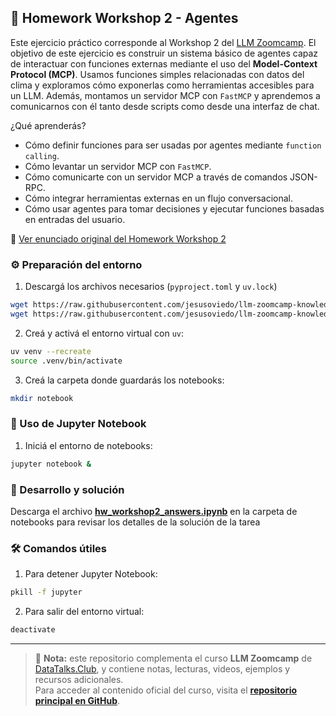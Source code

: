 ## 📘 Homework Workshop 2 - Agentes

Este ejercicio práctico corresponde al Workshop 2 del [LLM Zoomcamp](https://github.com/DataTalksClub/llm-zoomcamp). El objetivo de este ejercicio es construir un sistema básico de agentes capaz de interactuar con funciones externas mediante el uso del **Model-Context Protocol (MCP)**. Usamos funciones simples relacionadas con datos del clima y exploramos cómo exponerlas como herramientas accesibles para un LLM. Además, montamos un servidor MCP con `FastMCP` y aprendemos a comunicarnos con él tanto desde scripts como desde una interfaz de chat. 

¿Qué aprenderás?
- Cómo definir funciones para ser usadas por agentes mediante `function calling`.
- Cómo levantar un servidor MCP con `FastMCP`.
- Cómo comunicarte con un servidor MCP a través de comandos JSON-RPC.
- Cómo integrar herramientas externas en un flujo conversacional.
- Cómo usar agentes para tomar decisiones y ejecutar funciones basadas en entradas del usuario.

🔗 [Ver enunciado original del Homework Workshop 2](https://github.com/DataTalksClub/llm-zoomcamp/blob/main/cohorts/2025/0a-agents/homework.md)


### ⚙️ Preparación del entorno

1. Descargá los archivos necesarios (`pyproject.toml` y `uv.lock`)

```bash
wget https://raw.githubusercontent.com/jesusoviedo/llm-zoomcamp-knowledge-base/refs/heads/main/hw_workshop2/pyproject.toml
wget https://raw.githubusercontent.com/jesusoviedo/llm-zoomcamp-knowledge-base/refs/heads/main/hw_workshop2/uv.lock
```

2. Creá y activá el entorno virtual con `uv`:

```bash
uv venv --recreate
source .venv/bin/activate
```

3. Creá la carpeta donde guardarás los notebooks:

```bash
mkdir notebook
```

### 🧪 Uso de Jupyter Notebook

1. Iniciá el entorno de notebooks:

```bash
jupyter notebook &
```

### 📝 Desarrollo y solución
Descarga el archivo **[hw_workshop2_answers.ipynb](./notebook/hw_workshop2_answers.ipynb)** en la carpeta de notebooks para revisar los detalles de la solución de la tarea

### 🛠️ Comandos útiles

1. Para detener Jupyter Notebook:

```bash
pkill -f jupyter
```

2. Para salir del entorno virtual:

```bash
deactivate
```

---

> 📌 **Nota:** este repositorio complementa el curso **LLM Zoomcamp** de [DataTalks.Club](https://datatalks.club/), y contiene notas, lecturas, videos, ejemplos y recursos adicionales.  
> Para acceder al contenido oficial del curso, visita el [**repositorio principal en GitHub**](https://github.com/DataTalksClub/llm-zoomcamp).
